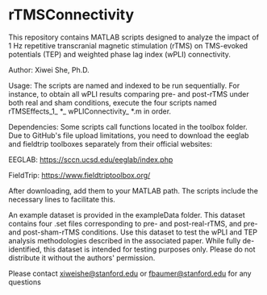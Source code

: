 # rTMSConnectivity

This repository contains MATLAB scripts designed to analyze the impact of 1 Hz repetitive transcranial magnetic stimulation (rTMS) on TMS-evoked potentials (TEP) and weighted phase lag index (wPLI) connectivity.

Author: Xiwei She, Ph.D.

Usage: The scripts are named and indexed to be run sequentially. For instance, to obtain all wPLI results comparing pre- and post-rTMS under both real and sham conditions, execute the four scripts named rTMSEffects_1_ *_ wPLIConnectivity_ *.m in order.

Dependencies:
Some scripts call functions located in the toolbox folder. Due to GitHub's file upload limitations, you need to download the eeglab and fieldtrip toolboxes separately from their official websites:

EEGLAB: https://sccn.ucsd.edu/eeglab/index.php

FieldTrip: https://www.fieldtriptoolbox.org/

After downloading, add them to your MATLAB path. The scripts include the necessary lines to facilitate this.

An example dataset is provided in the exampleData folder. This dataset contains four .set files corresponding to pre- and post-real-rTMS, and pre- and post-sham-rTMS conditions. Use this dataset to test the wPLI and TEP analysis methodologies described in the associated paper. While fully de-identified, this dataset is intended for testing purposes only. Please do not distribute it without the authors' permission.

Please contact xiweishe@stanford.edu or fbaumer@stanford.edu for any questions
